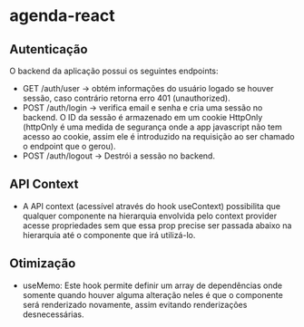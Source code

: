 # agenda-react

## Autenticação

O backend da aplicação possui os seguintes endpoints:

- GET /auth/user -> obtém informações do usuário logado se houver sessão, caso contrário retorna erro 401 (unauthorized).
- POST /auth/login -> verifica email e senha e cria uma sessão no backend. O ID da sessão é armazenado em um cookie HttpOnly (httpOnly é uma medida de segurança onde a app javascript não tem acesso ao cookie, assim ele é introduzido na requisição ao ser chamado o endpoint que o gerou).
- POST /auth/logout -> Destrói a sessão no backend.

## API Context

- A API context (acessível através do hook useContext) possibilita que qualquer componente na hierarquia envolvida pelo context provider acesse propriedades sem que essa prop precise ser passada abaixo na hierarquia até o componente que irá utilizá-lo.

## Otimização

- useMemo: Este hook permite definir um array de dependências onde somente quando houver alguma alteração neles é que o componente será renderizado novamente, assim evitando renderizações desnecessárias.
